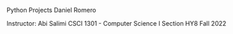 Python Projects
Daniel Romero

Instructor: Abi Salimi
CSCI 1301 - Computer Science I
Section HY8
Fall 2022